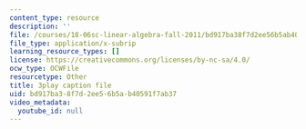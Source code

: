 ```yaml
---
content_type: resource
description: ''
file: /courses/18-06sc-linear-algebra-fall-2011/bd917ba38f7d2ee56b5ab40591f7ab37_osh80YCg_GM.srt
file_type: application/x-subrip
learning_resource_types: []
license: https://creativecommons.org/licenses/by-nc-sa/4.0/
ocw_type: OCWFile
resourcetype: Other
title: 3play caption file
uid: bd917ba3-8f7d-2ee5-6b5a-b40591f7ab37
video_metadata:
  youtube_id: null
---
```

